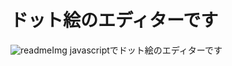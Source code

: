 # ドット絵のエディターです
![readmeImg](https://user-images.githubusercontent.com/50546763/148992444-07a5f6e0-e91f-4e36-8566-f2ae413f5cef.JPG)
javascriptでドット絵のエディターです
